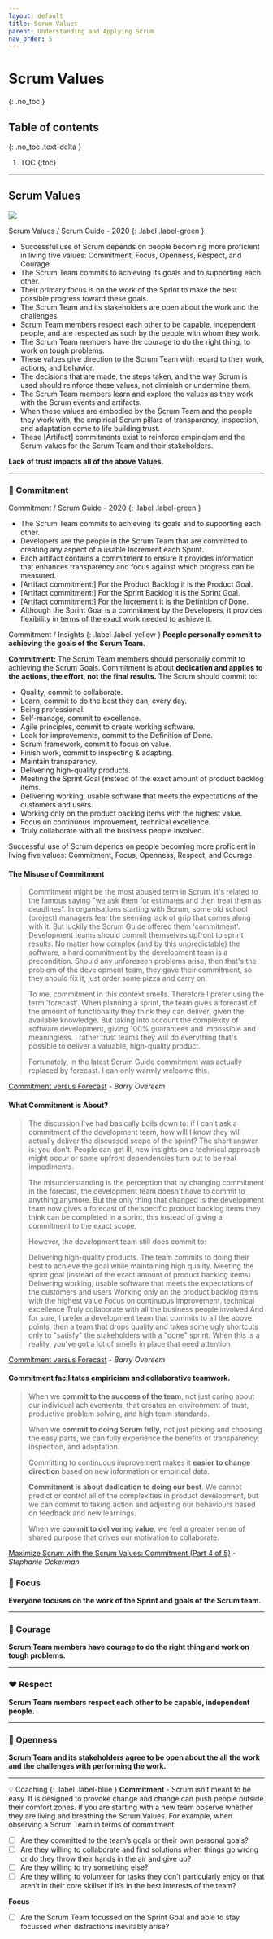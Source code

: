 ```yaml
---
layout: default
title: Scrum Values
parent: Understanding and Applying Scrum
nav_order: 5
---
```


# Scrum Values
{: .no_toc }

## Table of contents
{: .no_toc .text-delta }

1. TOC
{:toc}

---

## Scrum Values

<img src="/psm/docs/understanding-and-applying-scrum/assets/lists-63d25bd8.png">

Scrum Values / Scrum Guide - 2020
{: .label .label-green }

- Successful use of Scrum depends on people becoming more proficient in living five values: Commitment, Focus, Openness, Respect, and Courage.
- The Scrum Team commits to achieving its goals and to supporting each other.
- Their primary focus is on the work of the Sprint to make the best possible progress toward these goals.
- The Scrum Team and its stakeholders are open about the work and the challenges.
- Scrum Team members respect each other to be capable, independent people, and are respected as such by the people with whom they work.
- The Scrum Team members have the courage to do the right thing, to work on tough problems.
- These values give direction to the Scrum Team with regard to their work, actions, and behavior.
- The decisions that are made, the steps taken, and the way Scrum is used should reinforce these values, not diminish or undermine them.
- The Scrum Team members learn and explore the values as they work with the Scrum events and artifacts.
- When these values are embodied by the Scrum Team and the people they work with, the empirical Scrum pillars of transparency, inspection, and adaptation come to life building trust.
- These [Artifact] commitments exist to reinforce empiricism and the Scrum values for the Scrum Team and their stakeholders.

**Lack of trust impacts all of the above Values.**

---

### 🤝 Commitment

Commitment / Scrum Guide - 2020
{: .label .label-green }

- The Scrum Team commits to achieving its goals and to supporting each other.
- Developers are the people in the Scrum Team that are committed to creating any aspect of a usable Increment each Sprint.
- Each artifact contains a commitment to ensure it provides information that enhances transparency and focus against which progress can be measured.
- [Artifact commitment:] For the Product Backlog it is the Product Goal.
- [Artifact commitment:] For the Sprint Backlog it is the Sprint Goal.
- [Artifact commitment:] For the Increment it is the Definition of Done.
- Although the Sprint Goal is a commitment by the Developers, it provides flexibility in terms of the exact work needed to achieve it.

Commitment / Insights
{: .label .label-yellow }
**People personally commit to achieving the goals of the Scrum Team.**

**Commitment:** The Scrum Team members should personally commit to achieving the Scrum Goals. Commitment is about **dedication and applies to the actions, the effort, not the final results.** The Scrum should commit to:

- Quality, commit to collaborate.
- Learn, commit to do the best they can, every day.
- Being professional.
- Self-manage, commit to excellence.
- Agile principles, commit to create working software.
- Look for improvements, commit to the Definition of Done.
- Scrum framework, commit to focus on value.
- Finish work, commit to inspecting & adapting.
- Maintain transparency.
- Delivering high-quality products.
- Meeting the Sprint Goal (instead of the exact amount of product backlog items.
- Delivering working, usable software that meets the expectations of the customers and users.
- Working only on the product backlog items with the highest value.
- Focus on continuous improvement, technical excellence.
- Truly collaborate with all the business people involved.

Successful use of Scrum depends on people becoming more proficient in living five values: Commitment, Focus, Openness, Respect, and Courage.

#### The Misuse of Commitment

> Commitment might be the most abused term in Scrum. It's related to the famous saying "we ask them for estimates and then treat them as deadlines". In organisations starting with Scrum, some old school (project) managers fear the seeming lack of grip that comes along with it. But luckily the Scrum Guide offered them 'commitment'. Development teams should commit themselves upfront to sprint results. No matter how complex (and by this unpredictable) the software, a hard commitment by the development team is a precondition. Should any unforeseen problems arise, then that's the problem of the development team, they gave their commitment, so they should fix it, just order some pizza and carry on!
>
>To me, commitment in this context smells. Therefore I prefer using the term 'forecast'. When planning a sprint, the team gives a forecast of the amount of functionality they think they can deliver, given the available knowledge. But taking into account the complexity of software development, giving 100% guarantees and impossible and meaningless. I rather trust teams they will do everything that's possible to deliver a valuable, high-quality product.
>
>Fortunately, in the latest Scrum Guide commitment was actually replaced by forecast. I can only warmly welcome this.

[Commitment versus Forecast](https://www.scrum.org/resources/blog/commitment-versus-forecast) - _Barry Overeem_

#### What Commitment is About?

>The discussion I've had basically boils down to: if I can't ask a commitment of the development team, how will I know they will actually deliver the discussed scope of the sprint? The short answer is: you don't. People can get ill, new insights on a technical approach might occur or some upfront dependencies turn out to be real impediments.
>
>The misunderstanding is the perception that by changing commitment in the forecast, the development team doesn't have to commit to anything anymore. But the only thing that changed is the development team now gives a forecast of the specific product backlog items they think can be completed in a sprint, this instead of giving a commitment to the exact scope.
>
>However, the development team still does commit to:
>
>Delivering high-quality products. The team commits to doing their best to achieve the goal while maintaining high quality.
Meeting the sprint goal (instead of the exact amount of product backlog items)
Delivering working, usable software that meets the expectations of the customers and users
Working only on the product backlog items with the highest value
Focus on continuous improvement, technical excellence
Truly collaborate with all the business people involved
And for sure, I prefer a development team that commits to all the above points, then a team that drops quality and takes some ugly shortcuts only to "satisfy" the stakeholders with a "done" sprint. When this is a reality, you've got a lot of smells in place that need attention
>

[Commitment versus Forecast](https://www.scrum.org/resources/blog/commitment-versus-forecast) - _Barry Overeem_

#### Commitment facilitates empiricism and collaborative teamwork.

> When we **commit to the success of the team**, not just caring about our individual achievements, that creates an environment of trust, productive problem solving, and high team standards.
>  
> When we **commit to doing Scrum fully**, not just picking and choosing the easy parts, we can fully experience the benefits of transparency, inspection, and adaptation.
>  
> Committing to continuous improvement makes it **easier to change direction** based on new information or empirical data.
>  
> **Commitment is about dedication to doing our best**.  We cannot predict or control all of the complexities in product development, but we can commit to taking action and adjusting our behaviours based on feedback and new learnings.
>  
> When we **commit to delivering value**, we feel a greater sense of shared purpose that drives our motivation to collaborate.
>

[Maximize Scrum with the Scrum Values: Commitment (Part 4 of 5)](https://www.scrum.org/resources/blog/maximize-scrum-scrum-values-commitment-part-4-5) - _Stephanie Ockerman_

### 🎯 Focus

**Everyone focuses on the work of the Sprint and goals of the Scrum team.**

---

### 🦁 Courage

**Scrum Team members have courage to do the right thing and work on tough problems.**

---

### ❤️ Respect

**Scrum Team members respect each other to be capable, independent people.**

---

### 🚪 Openness

**Scrum Team and its stakeholders agree to be open about the all the work and the challenges with performing the work.**

---

💡 Coaching
{: .label .label-blue }
**Commitment** - Scrum isn’t meant to be easy. It is designed to provoke change and change can push people outside their comfort zones. If you are starting with a new team observe whether they are living and breathing the Scrum Values. For example, when observing a Scrum Team in terms of commitment:

- [ ] Are they committed to the team’s goals or their own personal goals?
- [ ] Are they willing to collaborate and find solutions when things go wrong or do they throw their hands in the air and give up?
- [ ] Are they willing to try something else?
- [ ] Are they willing to volunteer for tasks they don’t particularly enjoy or that aren’t in their core skillset if it’s in the best interests of the team?

**Focus** -
- [ ] Are the Scrum Team focussed on the Sprint Goal and able to stay focussed when distractions inevitably arise?
